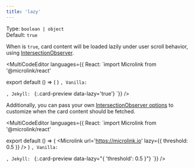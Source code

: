 ```yaml
---
title: 'lazy'
---
```


Type: `boolean | object`<br/>
Default: `true`<br/>

When is `true`, card content will be loaded lazily under user scroll behavior, using [IntersectionObserver](https://developer.mozilla.org/en-US/docs/Web/API/Intersection_Observer_API).

<MultiCodeEditor languages={{
  React: `import Microlink from '@microlink/react' 
  
export default () => (
  <Microlink
    url='https://microlink.io'
    lazy
  />
)
`, Vanilla: `
<script>
  document.addEventListener('DOMContentLoaded', function (event) {
    microlink('a', { lazy: true })
  })
</script>
`, Jekyll: `
[](https://microlink.io){:.card-preview data-lazy='true'}
`}} 
/>

<Figcaption children='Using `lazy` allows to load content on-demand, avoiding unnecessary API calls' />

Additionally, you can pass your own [IntersectionObserver options](https://developer.mozilla.org/en-US/docs/Web/API/Intersection_Observer_API#Intersection_observer_options) to customize when the card content should be fetched.

<MultiCodeEditor languages={{
  React: `import Microlink from '@microlink/react' 
  
export default () => (
  <Microlink
    url='https://microlink.io'
    lazy={{ threshold: 0.5 }}
  />
)
`, Vanilla: `
<script>
  document.addEventListener('DOMContentLoaded', function (event) {
    microlink('a', { threshold: 0.5 })
  })
</script>
`, Jekyll: `
[](https://microlink.io){:.card-preview data-lazy="{ 'threshold': 0.5 }"}
`}} 
/>

<Figcaption children='The card content will be fetched when 50% of the card reaches the viewport.' />
